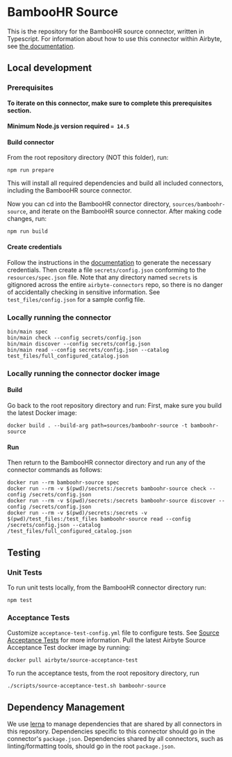 # BambooHR Source

This is the repository for the BambooHR source connector, written in Typescript.
For information about how to use this connector within Airbyte, see [the
documentation](https://docs.airbyte.io/integrations/sources/bamboohr).

## Local development

### Prerequisites

**To iterate on this connector, make sure to complete this prerequisites
section.**

#### Minimum Node.js version required `= 14.5`

#### Build connector

From the root repository directory (NOT this folder), run:

```
npm run prepare
```

This will install all required dependencies and build all included connectors,
including the BambooHR source connector.

Now you can cd into the BambooHR connector directory, `sources/bamboohr-source`,
and iterate on the BambooHR source connector. After making code changes, run:

```
npm run build
```

#### Create credentials

Follow the instructions in the
[documentation](https://docs.airbyte.io/integrations/sources/bamboohr) to
generate the necessary credentials. Then create a file `secrets/config.json`
conforming to the `resources/spec.json` file. Note that any directory named
`secrets` is gitignored across the entire `airbyte-connectors` repo, so there is
no danger of accidentally checking in sensitive information. See
`test_files/config.json` for a sample config file.

### Locally running the connector

```
bin/main spec
bin/main check --config secrets/config.json
bin/main discover --config secrets/config.json
bin/main read --config secrets/config.json --catalog test_files/full_configured_catalog.json
```

### Locally running the connector docker image

#### Build

Go back to the root repository directory and run:
First, make sure you build the latest Docker image:

```
docker build . --build-arg path=sources/bamboohr-source -t bamboohr-source
```

#### Run

Then return to the BambooHR connector directory and run any of the connector
commands as follows:

```
docker run --rm bamboohr-source spec
docker run --rm -v $(pwd)/secrets:/secrets bamboohr-source check --config /secrets/config.json
docker run --rm -v $(pwd)/secrets:/secrets bamboohr-source discover --config /secrets/config.json
docker run --rm -v $(pwd)/secrets:/secrets -v $(pwd)/test_files:/test_files bamboohr-source read --config /secrets/config.json --catalog /test_files/full_configured_catalog.json
```

## Testing

### Unit Tests

To run unit tests locally, from the BambooHR connector directory run:

```
npm test
```

### Acceptance Tests

Customize `acceptance-test-config.yml` file to configure tests. See [Source
Acceptance
Tests](https://docs.airbyte.io/connector-development/testing-connectors/source-acceptance-tests-reference)
for more information.
Pull the latest Airbyte Source Acceptance Test docker image by running:

```
docker pull airbyte/source-acceptance-test
```

To run the acceptance tests, from the root repository directory, run

```
./scripts/source-acceptance-test.sh bamboohr-source
```

## Dependency Management

We use [lerna](https://lerna.js.org/) to manage dependencies that are shared by
all connectors in this repository. Dependencies specific to this connector
should go in the connector's `package.json`. Dependencies shared by all
connectors, such as linting/formatting tools, should go in the root
`package.json`.

